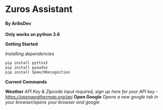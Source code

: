 # Zuros Assistant
#### By ArilisDev

__Only works on python 3.6__

__Getting Started__

*Installing dependencies*

```python
pip install pyttsx3
pip install pyaudio
pip install SpeechRecognition
```

__Current Commands__

__Weather__ *API Key & Zipcode input required, sign up here for your API key - https://openweathermap.org/api*
__Open Google__ *Opens a new google tab in your browser/opens your browser and google*
